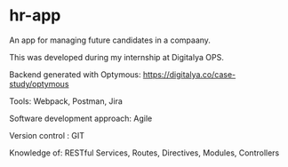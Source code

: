 # hr-app
An app for managing future candidates in a compaany.

This was developed during my internship at Digitalya OPS. 

Backend generated with Optymous: https://digitalya.co/case-study/optymous

Tools: Webpack, Postman, Jira

Software development approach: Agile

Version control : GIT

Knowledge of: RESTful Services, Routes, Directives, Modules, Controllers

